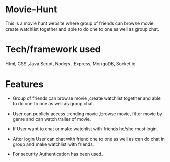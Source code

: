 # Movie-Hunt
This is a movie hunt website where group of friends can browse movie, create watchlist together and able to do one to one as well as group chat.

# Tech/framework used
Html, CSS ,Java Script, Nodejs , Express, MongoDB, Socket.io

# Features
- Group of friends can browse movie ,create watchlist together and able to do one to one as well as group chat.
* User can publicly access trending movie ,browse movie, filter movie by genre and can watch trailer of movie.
+ If User want to chat or make watchlist with friends he/she must login.
- After login User can chat with friend one to one as well as can do chat in group and make watchlist with friends.
* For security Authentication has been used.
